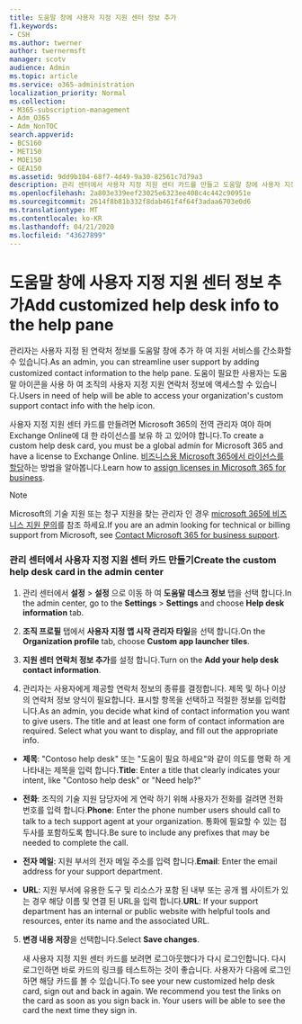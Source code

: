 ```yaml
---
title: 도움말 창에 사용자 지정 지원 센터 정보 추가
f1.keywords:
- CSH
ms.author: twerner
author: twernermsft
manager: scotv
audience: Admin
ms.topic: article
ms.service: o365-administration
localization_priority: Normal
ms.collection:
- M365-subscription-management
- Adm_O365
- Adm_NonTOC
search.appverid:
- BCS160
- MET150
- MOE150
- GEA150
ms.assetid: 9dd9b104-68f7-4d49-9a30-82561c7d79a3
description: 관리 센터에서 사용자 지정 지원 센터 카드를 만들고 도움말 창에 사용자 지정 되는 연락처 정보를 추가 합니다.
ms.openlocfilehash: 2a803e339eef23025e6323ee408c4c442c90951e
ms.sourcegitcommit: 2614f8b81b332f8dab461f4f64f3adaa6703e0d6
ms.translationtype: MT
ms.contentlocale: ko-KR
ms.lasthandoff: 04/21/2020
ms.locfileid: "43627899"
---
```

# <a name="add-customized-help-desk-info-to-the-help-pane"></a><span data-ttu-id="9fc04-103">도움말 창에 사용자 지정 지원 센터 정보 추가</span><span class="sxs-lookup"><span data-stu-id="9fc04-103">Add customized help desk info to the help pane</span></span>

<span data-ttu-id="9fc04-104">관리자는 사용자 지정 된 연락처 정보를 도움말 창에 추가 하 여 지원 서비스를 간소화할 수 있습니다.</span><span class="sxs-lookup"><span data-stu-id="9fc04-104">As an admin, you can streamline user support by adding customized contact information to the help pane.</span></span> <span data-ttu-id="9fc04-105">도움이 필요한 사용자는 도움말 아이콘을 사용 하 여 조직의 사용자 지정 지원 연락처 정보에 액세스할 수 있습니다.</span><span class="sxs-lookup"><span data-stu-id="9fc04-105">Users in need of help will be able to access your organization's custom support contact info with the help icon.</span></span>
  
<span data-ttu-id="9fc04-106">사용자 지정 지원 센터 카드를 만들려면 Microsoft 365의 전역 관리자 여야 하며 Exchange Online에 대 한 라이선스를 보유 하 고 있어야 합니다.</span><span class="sxs-lookup"><span data-stu-id="9fc04-106">To create a custom help desk card, you must be a global admin for Microsoft 365 and have a license to Exchange Online.</span></span> <span data-ttu-id="9fc04-107">[비즈니스용 Microsoft 365에서 라이선스를 할당](../manage/assign-licenses-to-users.md)하는 방법을 알아봅니다.</span><span class="sxs-lookup"><span data-stu-id="9fc04-107">Learn how to [assign licenses in Microsoft 365 for business](../manage/assign-licenses-to-users.md).</span></span>

> [!NOTE]
> <span data-ttu-id="9fc04-108">Microsoft의 기술 지원 또는 청구 지원을 찾는 관리자 인 경우 [microsoft 365에 비즈니스 지원 문의](../contact-support-for-business-products.md)를 참조 하세요.</span><span class="sxs-lookup"><span data-stu-id="9fc04-108">If you are an admin looking for technical or billing support from Microsoft, see [Contact Microsoft 365 for business support](../contact-support-for-business-products.md).</span></span> 

  
### <a name="create-the-custom-help-desk-card-in-the-admin-center"></a><span data-ttu-id="9fc04-109">관리 센터에서 사용자 지정 지원 센터 카드 만들기</span><span class="sxs-lookup"><span data-stu-id="9fc04-109">Create the custom help desk card in the admin center</span></span>
<span data-ttu-id="9fc04-110"><a name="BKMK_HelpDeskPreview"> </a></span><span class="sxs-lookup"><span data-stu-id="9fc04-110"><a name="BKMK_HelpDeskPreview"> </a></span></span>

1. <span data-ttu-id="9fc04-111">관리 센터에서 **설정** > **설정** 으로 이동 하 여 **도움말 데스크 정보** 탭을 선택 합니다.</span><span class="sxs-lookup"><span data-stu-id="9fc04-111">In the admin center, go to the **Settings** > **Settings** and choose **Help desk information** tab.</span></span>
    
2. <span data-ttu-id="9fc04-112">**조직 프로필** 탭에서 **사용자 지정 앱 시작 관리자 타일**을 선택 합니다.</span><span class="sxs-lookup"><span data-stu-id="9fc04-112">On the **Organization profile** tab, choose **Custom app launcher tiles**.</span></span>
  
3. <span data-ttu-id="9fc04-113">**지원 센터 연락처 정보 추가**를 설정 합니다.</span><span class="sxs-lookup"><span data-stu-id="9fc04-113">Turn on the **Add your help desk contact information**.</span></span>
    
4. <span data-ttu-id="9fc04-p103">관리자는 사용자에게 제공할 연락처 정보의 종류를 결정합니다. 제목 및 하나 이상의 연락처 정보 양식이 필요합니다. 표시할 항목을 선택하고 적절한 정보를 입력합니다.</span><span class="sxs-lookup"><span data-stu-id="9fc04-p103">As an admin, you decide what kind of contact information you want to give users. The title and at least one form of contact information are required. Select what you want to display, and fill out the appropriate info.</span></span>
    
  - <span data-ttu-id="9fc04-117">**제목**: "Contoso help desk" 또는 "도움이 필요 하세요"와 같이 의도를 명확 하 게 나타내는 제목을 입력 합니다.</span><span class="sxs-lookup"><span data-stu-id="9fc04-117">**Title**: Enter a title that clearly indicates your intent, like "Contoso help desk" or "Need help?"</span></span>
    
  - <span data-ttu-id="9fc04-118">**전화**: 조직의 기술 지원 담당자에 게 연락 하기 위해 사용자가 전화를 걸려면 전화 번호를 입력 합니다.</span><span class="sxs-lookup"><span data-stu-id="9fc04-118">**Phone**: Enter the phone number users should call to talk to a tech support agent at your organization.</span></span> <span data-ttu-id="9fc04-119">통화에 필요할 수 있는 접두사를 포함하도록 합니다.</span><span class="sxs-lookup"><span data-stu-id="9fc04-119">Be sure to include any prefixes that may be needed to complete the call.</span></span>
    
  - <span data-ttu-id="9fc04-120">**전자 메일**: 지원 부서의 전자 메일 주소를 입력 합니다.</span><span class="sxs-lookup"><span data-stu-id="9fc04-120">**Email**: Enter the email address for your support department.</span></span>
    
  - <span data-ttu-id="9fc04-121">**URL**: 지원 부서에 유용한 도구 및 리소스가 포함 된 내부 또는 공개 웹 사이트가 있는 경우 해당 이름 및 연결 된 URL을 입력 합니다.</span><span class="sxs-lookup"><span data-stu-id="9fc04-121">**URL**: If your support department has an internal or public website with helpful tools and resources, enter its name and the associated URL.</span></span>
    
5. <span data-ttu-id="9fc04-122">**변경 내용 저장**을 선택합니다.</span><span class="sxs-lookup"><span data-stu-id="9fc04-122">Select **Save changes**.</span></span>
    
    <span data-ttu-id="9fc04-p105">새 사용자 지정 지원 센터 카드를 보려면 로그아웃했다가 다시 로그인합니다. 다시 로그인하면 바로 카드의 링크를 테스트하는 것이 좋습니다. 사용자가 다음에 로그인하면 해당 카드를 볼 수 있습니다.</span><span class="sxs-lookup"><span data-stu-id="9fc04-p105">To see your new customized help desk card, sign out and back in again. We recommend you test the links on the card as soon as you sign back in. Your users will be able to see the card the next time they sign in.</span></span>
    

